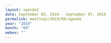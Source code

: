 ```yaml
---
layout: agenda2
date: September 05, 2019 - September 07, 2019
permalink: meetings/2019/09/agenda
year: "2019"
month: "09"
webex: ""
---
```


